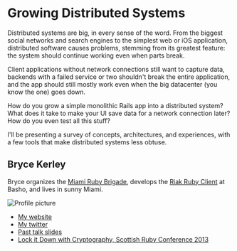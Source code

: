 # Growing Distributed Systems

Distributed systems are big, in every sense of the word. From the biggest social
networks and search engines to the simplest web or iOS application, distributed
software causes problems, stemming from its greatest feature: the system 
should continue working even when parts break.

Client applications without network connections still want to capture data, 
backends with a failed service or two shouldn't break the entire application, 
and the app should still mostly work even when the big datacenter (you know the 
one) goes down.

How do you grow a simple monolithic Rails app into a distributed system? What 
does it take to make your UI save data for a network connection later? How do 
you even test all this stuff?

I'll be presenting a survey of concepts, architectures, and experiences, with a 
few tools that make distributed systems less obtuse.

## Bryce Kerley

Bryce organizes the [Miami Ruby Brigade](http://meetup.com/miamirb), 
develops the [Riak Ruby Client](https://github.com/basho/riak-ruby-client) at
Basho, and lives in sunny Miami.

![Profile picture](https://pbs.twimg.com/profile_images/3685687314/f269165e6ff2edf97d8274c1610e099c.jpeg)

- [My website](http://brycekerley.net)
- [My twitter](https://twitter.com/bonzoesc)
- [Past talk slides](https://speakerdeck.com/bryce)
- [Lock it Down with Cryptography, Scottish Ruby Conference 2013](http://programme2013.scottishrubyconference.com/proposals/6/video)
